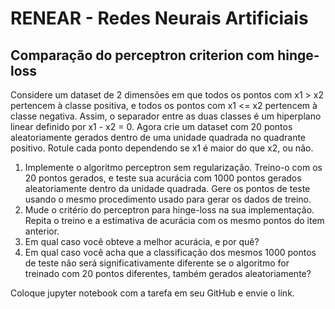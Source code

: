 # RENEAR - Redes Neurais Artificiais

## Comparação do perceptron criterion com hinge-loss

Considere um dataset de 2 dimensões em que todos os pontos com x1 > x2 pertencem à classe positiva, e todos os pontos com x1 <= x2 pertencem à classe negativa. Assim, o separador entre as duas classes é um hiperplano linear definido por x1 - x2 = 0. Agora crie um dataset com 20 pontos aleatoriamente gerados dentro de uma unidade quadrada no quadrante positivo. Rotule cada ponto dependendo se x1 é maior do que x2, ou não.

1. Implemente o algoritmo perceptron sem regularização. Treino-o com os 20 pontos gerados, e teste sua acurácia com 1000 pontos gerados aleatoriamente dentro da unidade quadrada. Gere os pontos de teste usando o mesmo procedimento usado para gerar os dados de treino.  
2. Mude o critério do perceptron para hinge-loss na sua implementação. Repita o treino e a estimativa de acurácia com os mesmo pontos do item anterior.
3. Em qual caso você obteve a melhor acurácia, e por quê?
4. Em qual caso você acha que a classificação dos mesmos 1000 pontos de teste não será significativamente diferente se o algoritmo for treinado com 20 pontos diferentes, também gerados aleatoriamente?  

Coloque jupyter notebook com a tarefa em seu GitHub e envie o link.